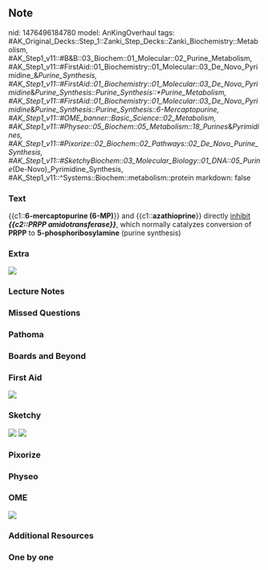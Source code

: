 ## Note
nid: 1476496184780
model: AnKingOverhaul
tags: #AK_Original_Decks::Step_1::Zanki_Step_Decks::Zanki_Biochemistry::Metabolism, #AK_Step1_v11::#B&B::03_Biochem::01_Molecular::02_Purine_Metabolism, #AK_Step1_v11::#FirstAid::01_Biochemistry::01_Molecular::03_De_Novo_Pyrimidine_&_Purine_Synthesis, #AK_Step1_v11::#FirstAid::01_Biochemistry::01_Molecular::03_De_Novo_Pyrimidine_&_Purine_Synthesis::Purine_Synthesis::*Purine_Metabolism, #AK_Step1_v11::#FirstAid::01_Biochemistry::01_Molecular::03_De_Novo_Pyrimidine_&_Purine_Synthesis::Purine_Synthesis::6-Mercaptopurine, #AK_Step1_v11::#OME_banner::Basic_Science::02_Metabolism, #AK_Step1_v11::#Physeo::05_Biochem::05_Metabolism::18_Purines_&_Pyrimidines, #AK_Step1_v11::#Pixorize::02_Biochem::02_Pathways::02_De_Novo_Purine_Synthesis, #AK_Step1_v11::#SketchyBiochem::03_Molecular_Biology::01_DNA::05_Purine_(De-Novo)_Pyrimidine_Synthesis, #AK_Step1_v11::^Systems::Biochem::metabolism::protein
markdown: false

### Text
<div>
  <div>
    {{c1::<b>6-mercaptopurine (6-MP)</b>}} and
    {{c1::<b>azathioprine</b>}} directly <u>inhibit</u>
    <i><b>{{c2::PRPP amidotransferase}}</b></i>, which normally
    catalyzes conversion of <b>PRPP</b> to
    <b>5-phosphoribosylamine</b> (purine synthesis)
  </div>
</div>

### Extra
<img src="paste-702549275443545.jpg">

### Lecture Notes


### Missed Questions


### Pathoma


### Boards and Beyond


### First Aid
<img src="tmp58jX3V.png">

### Sketchy
<img src="Purine%20(De-Novo)%20and%20Pyrimidine%20Synthesis.png">
<img src="Screen%20Shot%202022-01-30%20at%2011.23.07%20AM.png">

### Pixorize


### Physeo


### OME
<div class="ome-widget">
  <a href=
  "https://onlinemeded.org/spa/metabolism?ref=anki"><img src=
  "_OME_AnkiFlashcards_Topic_4.png"></a>
</div>

### Additional Resources


### One by one

